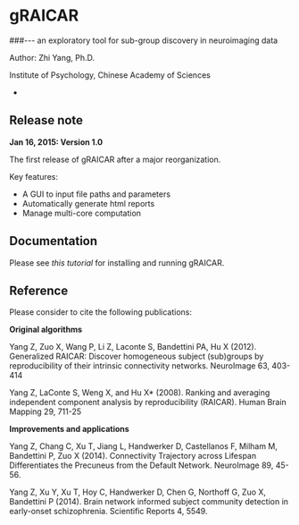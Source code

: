 # gRAICAR
###--- an exploratory tool for sub-group discovery in neuroimaging data

Author: Zhi Yang, Ph.D.

Institute of Psychology, Chinese Academy of Sciences

-

## Release note
**Jan 16, 2015: Version 1.0**

The first release of gRAICAR after a major reorganization. 

Key features:

- A GUI to input file paths and parameters
- Automatically generate html reports
- Manage multi-core computation

## Documentation
Please see _this tutorial_ for installing and running gRAICAR.


## Reference
Please consider to cite the following publications:

**Original algorithms**

Yang Z, Zuo X, Wang P, Li Z, Laconte S, Bandettini PA, Hu X (2012). Generalized RAICAR: Discover homogeneous subject (sub)groups by reproducibility of their intrinsic connectivity networks. NeuroImage 63, 403-414

Yang Z, LaConte S, Weng X, and Hu X* (2008). Ranking and averaging independent component analysis by reproducibility (RAICAR). Human Brain Mapping 29, 711-25

**Improvements and applications**

Yang Z, Chang C, Xu T, Jiang L, Handwerker D, Castellanos F, Milham M, Bandettini P, Zuo X (2014). Connectivity Trajectory across Lifespan Differentiates the Precuneus from the Default Network. NeuroImage 89, 45-56.Yang Z, Xu Y, Xu T, Hoy C, Handwerker D, Chen G, Northoff G, Zuo X, Bandettini P (2014). Brain network informed subject community detection in early-onset schizophrenia. Scientific Reports 4, 5549.


